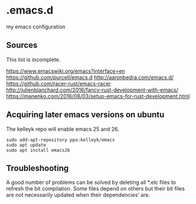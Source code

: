 # .emacs.d
my emacs configuration

## Sources

This list is incomplete.

https://www.emacswiki.org/emacs?interface=en
https://github.com/purcell/emacs.d
http://aaronbedra.com/emacs.d/
https://github.com/racer-rust/emacs-racer
http://julienblanchard.com/2016/fancy-rust-development-with-emacs/
https://manenko.com/2016/08/03/setup-emacs-for-rust-development.html

## Acquiring later emacs versions on ubuntu

The kelleyk repo will enable emacs 25 and 26.

```
sudo add-apt-repository ppa:kelleyk/emacs
sudo apt update
sudo apt install emacs26
```

## Troubleshooting

A good number of problems can be solved by deleting all *.elc files to refresh the bit compilation.
Some files depend on others but their bit files are not necessarily updated when their dependencies' are.
